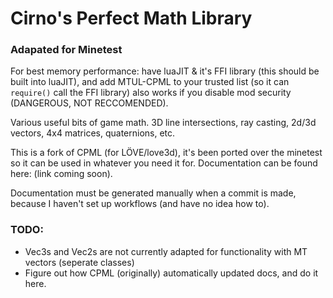 Cirno's Perfect Math Library
====
### Adapated for Minetest
For best memory performance: have luaJIT & it's FFI library (this should be built into luaJIT), and add MTUL-CPML to your trusted list (so it can `require()` call the FFI library)
also works if you disable mod security (DANGEROUS, NOT RECCOMENDED).

Various useful bits of game math. 3D line intersections, ray casting, 2d/3d vectors, 4x4 matrices, quaternions, etc.

This is a fork of CPML (for LÖVE/love3d), it's been ported over the minetest so it can be used in whatever you need it for.
Documentation can be found here: (link coming soon).

Documentation must be generated manually when a commit is made, because I haven't set up workflows (and have no idea how to).

### TODO:
* Vec3s and Vec2s are not currently adapted for functionality with MT vectors (seperate classes)
* Figure out how CPML (originally) automatically updated docs, and do it here.
